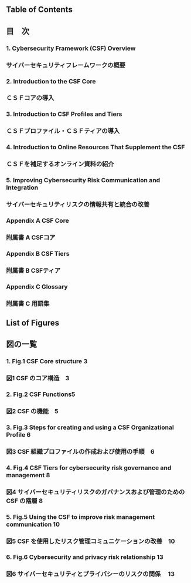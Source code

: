 ## Table of Contents
## 目　次

### 1. Cybersecurity Framework (CSF) Overview
###    サイバーセキュリティフレームワークの概要

### 2. Introduction to the CSF Core  
###    ＣＳＦコアの導入

### 3. Introduction to CSF Profiles and Tiers  
###    ＣＳＦプロファイル・ＣＳＦティアの導入

### 4. Introduction to Online Resources That Supplement the CSF  
###    ＣＳＦを補足するオンライン資料の紹介 

### 5. Improving Cybersecurity Risk Communication and Integration  
###    サイバーセキュリティリスクの情報共有と統合の改善 

### Appendix A CSF Core  
### 附属書 A CSFコア 
### Appendix B CSF Tiers  
### 附属書 B CSFティア
### Appendix C Glossary  
### 附属書 C 用語集

## List of Figures
## 図の一覧

### 1. Fig.1 CSF Core structure 3
###    図1 CSF のコア構造　3

### 2. Fig.2 CSF Functions5
###    図2 CSF の機能　5

### 3. Fig.3 Steps for creating and using a CSF Organizational Profile 6
###    図3 CSF 組織プロファイルの作成および使用の手順　6

### 4. Fig.4 CSF Tiers for cybersecurity risk governance and management 8
###    図4 サイバーセキュリティリスクのガバナンスおよび管理のための CSF の階層 8

### 5. Fig.5 Using the CSF to improve risk management communication 10
###    図5 CSF を使用したリスク管理コミュニケーションの改善　10

### 6. Fig.6 Cybersecurity and privacy risk relationship 13
###    図6 サイバーセキュリティとプライバシーのリスクの関係 　13